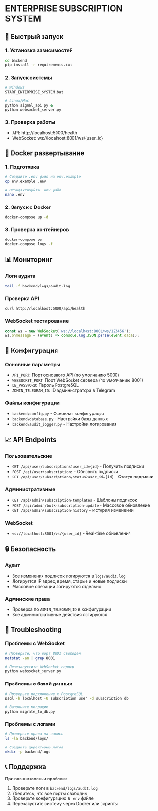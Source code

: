 # ENTERPRISE SUBSCRIPTION SYSTEM

## 🚀 Быстрый запуск

### 1. Установка зависимостей
```bash
cd backend
pip install -r requirements.txt
```

### 2. Запуск системы
```bash
# Windows
START_ENTERPRISE_SYSTEM.bat

# Linux/Mac
python signal_api.py &
python websocket_server.py
```

### 3. Проверка работы
- API: http://localhost:5000/health
- WebSocket: ws://localhost:8001/ws/{user_id}

## 🐳 Docker развертывание

### 1. Подготовка
```bash
# Создайте .env файл из env.example
cp env.example .env

# Отредактируйте .env файл
nano .env
```

### 2. Запуск с Docker
```bash
docker-compose up -d
```

### 3. Проверка контейнеров
```bash
docker-compose ps
docker-compose logs -f
```

## 📊 Мониторинг

### Логи аудита
```bash
tail -f backend/logs/audit.log
```

### Проверка API
```bash
curl http://localhost:5000/api/health
```

### WebSocket тестирование
```javascript
const ws = new WebSocket('ws://localhost:8001/ws/123456');
ws.onmessage = (event) => console.log(JSON.parse(event.data));
```

## 🔧 Конфигурация

### Основные параметры
- `API_PORT`: Порт основного API (по умолчанию 5000)
- `WEBSOCKET_PORT`: Порт WebSocket сервера (по умолчанию 8001)
- `DB_PASSWORD`: Пароль PostgreSQL
- `ADMIN_TELEGRAM_ID`: ID администратора в Telegram

### Файлы конфигурации
- `backend/config.py` - Основная конфигурация
- `backend/database.py` - Настройки базы данных
- `backend/audit_logger.py` - Настройки логирования

## 📈 API Endpoints

### Пользовательские
- `GET /api/user/subscriptions?user_id={id}` - Получить подписки
- `POST /api/user/subscriptions` - Обновить подписки
- `GET /api/user/subscriptions/status?user_id={id}` - Статус подписки

### Административные
- `GET /api/admin/subscription-templates` - Шаблоны подписок
- `POST /api/admin/bulk-subscription-update` - Массовое обновление
- `GET /api/admin/subscription-history` - История изменений

### WebSocket
- `ws://localhost:8001/ws/{user_id}` - Real-time обновления

## 🔒 Безопасность

### Аудит
- Все изменения подписок логируются в `logs/audit.log`
- Логируется IP адрес, время, старые и новые подписки
- Массовые операции логируются отдельно

### Админские права
- Проверка по `ADMIN_TELEGRAM_ID` в конфигурации
- Все административные действия логируются

## 🚨 Troubleshooting

### Проблемы с WebSocket
```bash
# Проверьте, что порт 8001 свободен
netstat -an | grep 8001

# Перезапустите WebSocket сервер
python websocket_server.py
```

### Проблемы с базой данных
```bash
# Проверьте подключение к PostgreSQL
psql -h localhost -U subscription_user -d subscription_db

# Выполните миграцию
python migrate_to_db.py
```

### Проблемы с логами
```bash
# Проверьте права на запись
ls -la backend/logs/

# Создайте директорию логов
mkdir -p backend/logs
```

## 📞 Поддержка

При возникновении проблем:
1. Проверьте логи в `backend/logs/audit.log`
2. Убедитесь, что все порты свободны
3. Проверьте конфигурацию в `.env` файле
4. Перезапустите систему через Docker или скрипты




